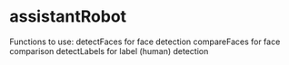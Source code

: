# assistantRobot

Functions to use:
  detectFaces for face detection
  compareFaces for face comparison
  detectLabels for label (human) detection
  
